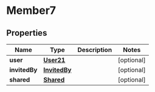 

# Member7


## Properties

| Name | Type | Description | Notes |
|------------ | ------------- | ------------- | -------------|
|**user** | [**User21**](User21.md) |  |  [optional] |
|**invitedBy** | [**InvitedBy**](InvitedBy.md) |  |  [optional] |
|**shared** | [**Shared**](Shared.md) |  |  [optional] |



